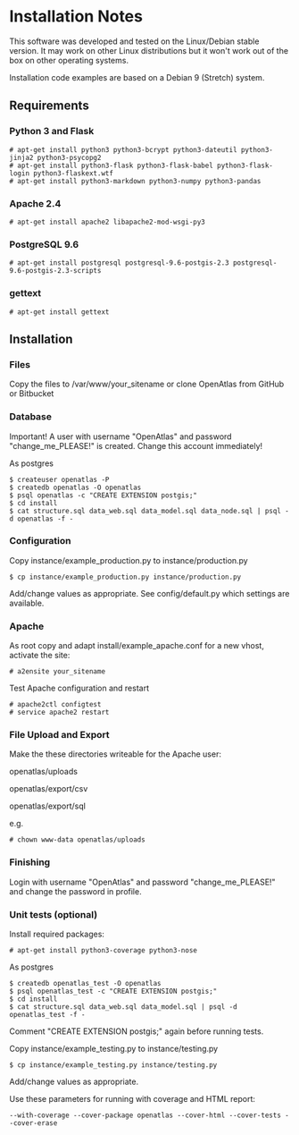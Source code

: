 # Installation Notes

This software was developed and tested on the Linux/Debian stable version. It may work on other Linux distributions but it won't work out of the box on other operating systems.

Installation code examples are based on a Debian 9 (Stretch) system.

## Requirements

### Python 3 and Flask

    # apt-get install python3 python3-bcrypt python3-dateutil python3-jinja2 python3-psycopg2
    # apt-get install python3-flask python3-flask-babel python3-flask-login python3-flaskext.wtf
    # apt-get install python3-markdown python3-numpy python3-pandas

### Apache 2.4

    # apt-get install apache2 libapache2-mod-wsgi-py3

### PostgreSQL 9.6

    # apt-get install postgresql postgresql-9.6-postgis-2.3 postgresql-9.6-postgis-2.3-scripts

### gettext

    # apt-get install gettext

## Installation

### Files

Copy the files to /var/www/your_sitename or clone OpenAtlas from GitHub or Bitbucket

### Database

Important!
A user with username "OpenAtlas" and password "change_me_PLEASE!" is created.
Change this account immediately!

As postgres

    $ createuser openatlas -P
    $ createdb openatlas -O openatlas
    $ psql openatlas -c "CREATE EXTENSION postgis;"
    $ cd install
    $ cat structure.sql data_web.sql data_model.sql data_node.sql | psql -d openatlas -f -

### Configuration

Copy instance/example_production.py to instance/production.py

    $ cp instance/example_production.py instance/production.py

Add/change values as appropriate. See config/default.py which settings are available.

### Apache

As root copy and adapt install/example_apache.conf for a new vhost, activate the site:

    # a2ensite your_sitename

Test Apache configuration and restart

    # apache2ctl configtest
    # service apache2 restart

### File Upload and Export

Make the these directories writeable for the Apache user:

openatlas/uploads

openatlas/export/csv

openatlas/export/sql

e.g.

    # chown www-data openatlas/uploads

### Finishing

Login with username "OpenAtlas" and password "change_me_PLEASE!" and change the password in profile.

### Unit tests (optional)

Install required packages:

    # apt-get install python3-coverage python3-nose

As postgres

    $ createdb openatlas_test -O openatlas
    $ psql openatlas_test -c "CREATE EXTENSION postgis;"
    $ cd install
    $ cat structure.sql data_web.sql data_model.sql | psql -d openatlas_test -f -

Comment "CREATE EXTENSION postgis;" again before running tests.

Copy instance/example_testing.py to instance/testing.py

    $ cp instance/example_testing.py instance/testing.py

Add/change values as appropriate.

Use these parameters for running with coverage and HTML report:

    --with-coverage --cover-package openatlas --cover-html --cover-tests --cover-erase
